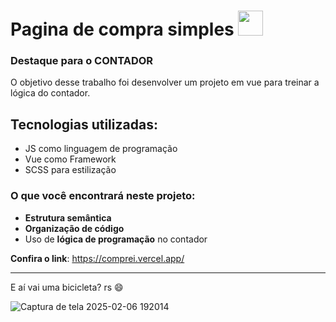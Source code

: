 # Pagina de compra simples <img src= "https://th.bing.com/th/id/OIP.SlTZ-QWg9YMmEs4w3T7LmAHaHa?rs=1&pid=ImgDetMain" width="40"/>

### Destaque para o CONTADOR

O objetivo desse trabalho foi desenvolver um projeto em vue para treinar a lógica do contador.

## Tecnologias utilizadas:
- JS como linguagem de programação
- Vue como Framework
- SCSS para estilização

### O que você encontrará neste projeto:
- **Estrutura semântica**
- **Organização de código**
- Uso de **lógica de programação** no contador

  
**Confira o link**: https://comprei.vercel.app/

---

 E aí vai uma bicicleta? rs 😄

 ![Captura de tela 2025-02-06 192014](https://github.com/user-attachments/assets/89f0c5fc-7be2-4ea7-b100-ef1048d4837e)


